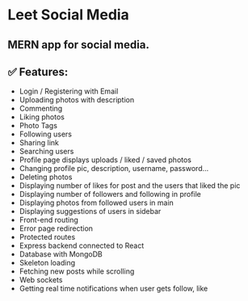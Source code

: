 # Leet Social Media

## MERN app for social media.

## ✅ Features:

- Login / Registering with Email
- Uploading photos with description
- Commenting
- Liking photos
- Photo Tags
- Following users
- Sharing link
- Searching users
- Profile page displays uploads / liked / saved photos
- Changing profile pic, description, username, password...
- Deleting photos
- Displaying number of likes for post and the users that liked the pic
- Displaying number of followers and following in profile
- Displaying photos from followed users in main
- Displaying suggestions of users in sidebar
- Front-end routing
- Error page redirection
- Protected routes
- Express backend connected to React
- Database with MongoDB
- Skeleton loading
- Fetching new posts while scrolling
- Web sockets
- Getting real time notifications when user gets follow, like
